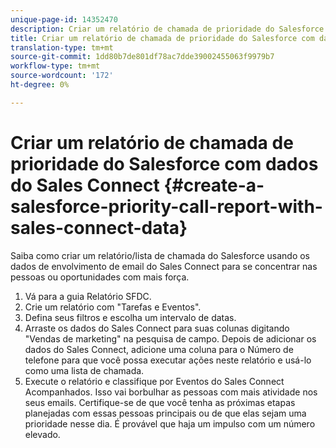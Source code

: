 ```yaml
---
unique-page-id: 14352470
description: Criar um relatório de chamada de prioridade do Salesforce com dados do Sales Connect - Documentos do Marketing - Documentação do produto
title: Criar um relatório de chamada de prioridade do Salesforce com dados do Sales Connect
translation-type: tm+mt
source-git-commit: 1dd80b7de801df78ac7dde39002455063f9979b7
workflow-type: tm+mt
source-wordcount: '172'
ht-degree: 0%

---
```



# Criar um relatório de chamada de prioridade do Salesforce com dados do Sales Connect {#create-a-salesforce-priority-call-report-with-sales-connect-data}

Saiba como criar um relatório/lista de chamada do Salesforce usando os dados de envolvimento de email do Sales Connect para se concentrar nas pessoas ou oportunidades com mais força.

1. Vá para a guia Relatório SFDC.
1. Crie um relatório com &quot;Tarefas e Eventos&quot;.
1. Defina seus filtros e escolha um intervalo de datas.
1. Arraste os dados do Sales Connect para suas colunas digitando &quot;Vendas de marketing&quot; na pesquisa de campo. Depois de adicionar os dados do Sales Connect, adicione uma coluna para o Número de telefone para que você possa executar ações neste relatório e usá-lo como uma lista de chamada.
1. Execute o relatório e classifique por Eventos do Sales Connect Acompanhados. Isso vai borbulhar as pessoas com mais atividade nos seus emails. Certifique-se de que você tenha as próximas etapas planejadas com essas pessoas principais ou de que elas sejam uma prioridade nesse dia. É provável que haja um impulso com um número elevado.

